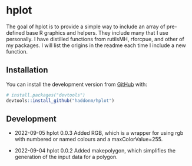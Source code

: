 
<!-- README.md is generated from README.Rmd. Please edit that file -->

# hplot

<!-- badges: start -->
<!-- badges: end -->

The goal of hplot is to provide a simple way to include an array of
pre-defined base R graphics and helpers. They include many that I use
personally. I have distilled functions from rutilsMH, rforcpue, and
other of my packages. I will list the origins in the readme each time I
include a new function.

## Installation

You can install the development version from
[GitHub](https://github.com/) with:

``` r
# install.packages("devtools")
devtools::install_github("haddonm/hplot")
```

## Development

-   2022-09-05 hplot 0.0.3 Added RGB, which is a wrapper for using rgb
    with numbered or named colours and a maxColorValue=255.

-   2022-09-04 hplot 0.0.2 Added makepolygon, which simplifies the
    generation of the input data for a polygon.
